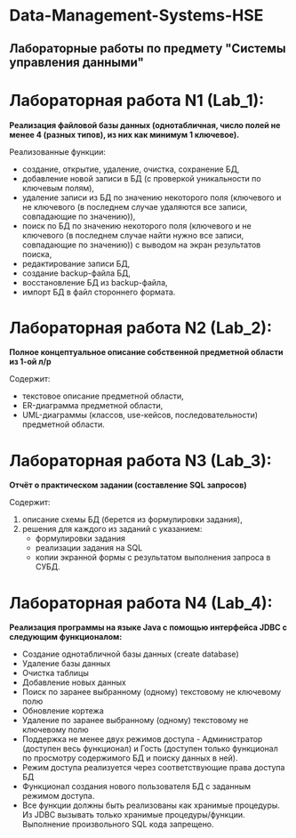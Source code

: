 # Data-Management-Systems-HSE
## Лабораторные работы по предмету "Системы управления данными"


# Лабораторная работа N1 (Lab_1):
**Реализация файловой базы данных (однотабличная, число полей не менее 4 (разных типов), из них как минимум 1 ключевое).** 

Реализованные функции:
- создание, открытие, удаление, очистка, сохранение БД,
- добавление новой записи в БД (с проверкой уникальности по ключевым полям),
- удаление записи из БД по значению некоторого поля (ключевого и не ключевого (в последнем случае удаляются все записи, совпадающие по значению)),
- поиск по БД по значению некоторого поля (ключевого и не ключевого (в последнем случае найти нужно все записи, совпадающие по значению)) с выводом на экран результатов поиска,
- редактирование записи БД,
- создание backup-файла БД,
- восстановление БД из backup-файла,
- импорт БД в файл стороннего формата.


# Лабораторная работа N2 (Lab_2):
**Полное концептуальное описание собственной предметной области из 1-ой л/р**

Содержит:
- текстовое описание предметной области,
- ER-диаграмма предметной области,
- UML-диаграммы (классов, use-кейсов, последовательности) предметной области.


# Лабораторная работа N3 (Lab_3):
**Отчёт о практическом задании (составление SQL запросов)**

Содержит:
1. описание схемы БД (берется из формулировки задания),
2. решения для каждого из заданий с указанием:
    - формулировки задания
    - реализации задания на SQL
    - копии экранной формы с результатом выполнения запроса в СУБД.


# Лабораторная работа N4 (Lab_4):
**Реализация программы на языке Java с помощью интерфейса JDBC с следующим функционалом:**

- Создание однотабличной базы данных (create database)
- Удаление базы данных
- Очистка таблицы
- Добавление новых данных
- Поиск по заранее выбранному (одному) текстовому не ключевому полю
- Обновление кортежа
- Удаление по заранее выбранному (одному) текстовому не ключевому полю
- Поддержка не менее двух режимов доступа - Администратор (доступен весь функционал) и Гость (доступен только функционал по просмотру содержимого БД и поиску данных в ней).
- Режим доступа реализуется через соответствующие права доступа БД
- Функционал создания нового пользователя БД с заданным режимом доступа.
- Все функции должны быть реализованы как хранимые процедуры. Из JDBC вызывать только хранимые процедуры/функции. Выполнение произвольного SQL кода запрещено.

